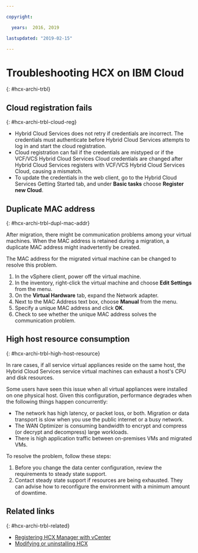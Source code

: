 ```yaml
---

copyright:

  years:  2016, 2019

lastupdated: "2019-02-15"

---
```

# Troubleshooting HCX on IBM Cloud
{: #hcx-archi-trbl}

## Cloud registration fails
{: #hcx-archi-trbl-cloud-reg}

* Hybrid Cloud Services does not retry if credentials are incorrect. The credentials must authenticate before Hybrid Cloud Services attempts to log in and start the cloud registration.
* Cloud registration can fail if the credentials are mistyped or if the VCF/VCS Hybrid Cloud Services Cloud credentials are changed after Hybrid Cloud Services registers with VCF/VCS Hybrid Cloud Services Cloud, causing a mismatch.
* To update the credentials in the web client, go to the Hybrid Cloud Services Getting Started tab, and under **Basic tasks** choose **Register new Cloud**.

## Duplicate MAC address
{: #hcx-archi-trbl-dupl-mac-addr}

After migration, there might be communication problems among your virtual machines. When the MAC address is retained during a migration, a duplicate MAC address might inadvertently be created.

The MAC address for the migrated virtual machine can be changed to resolve this problem.

1. In the vSphere client, power off the virtual machine.
2. In the inventory, right-click the virtual machine and choose **Edit Settings** from the menu.
3. On the **Virtual Hardware** tab, expand the Network adapter.
4. Next to the MAC Address text box, choose **Manual** from the menu.
5. Specify a unique MAC address and click **OK**.
6. Check to see whether the unique MAC address solves the communication problem.

## High host resource consumption
{: #hcx-archi-trbl-high-host-resource}

In rare cases, if all service virtual appliances reside on the same host, the Hybrid Cloud Services service virtual machines can exhaust a host's CPU and disk resources.

Some users have seen this issue when all virtual appliances were installed on one physical host. Given this configuration, performance degrades when the following things happen concurrently:
* The network has high latency, or packet loss, or both. Migration or data transport is slow when you use the public internet or a busy network.
* The WAN Optimizer is consuming bandwidth to encrypt and compress (or decrypt and decompress) large workloads.
* There is high application traffic between on-premises VMs and migrated VMs.

To resolve the problem, follow these steps:

1. Before you change the data center configuration, review the requirements to steady state support.
2. Contact steady state support if resources are being exhausted. They can advise how to reconfigure the environment with a minimum amount of downtime.

## Related links
{: #hcx-archi-trbl-related}

* [Registering HCX Manager with vCenter](/docs/services/vmwaresolutions/archiref/hcx-archi/hcx-archi-reg-vcenter.html)
* [Modifying or uninstalling HCX](/docs/services/vmwaresolutions/archiref/hcx-archi/hcx-archi-mod-uninstall.html)
